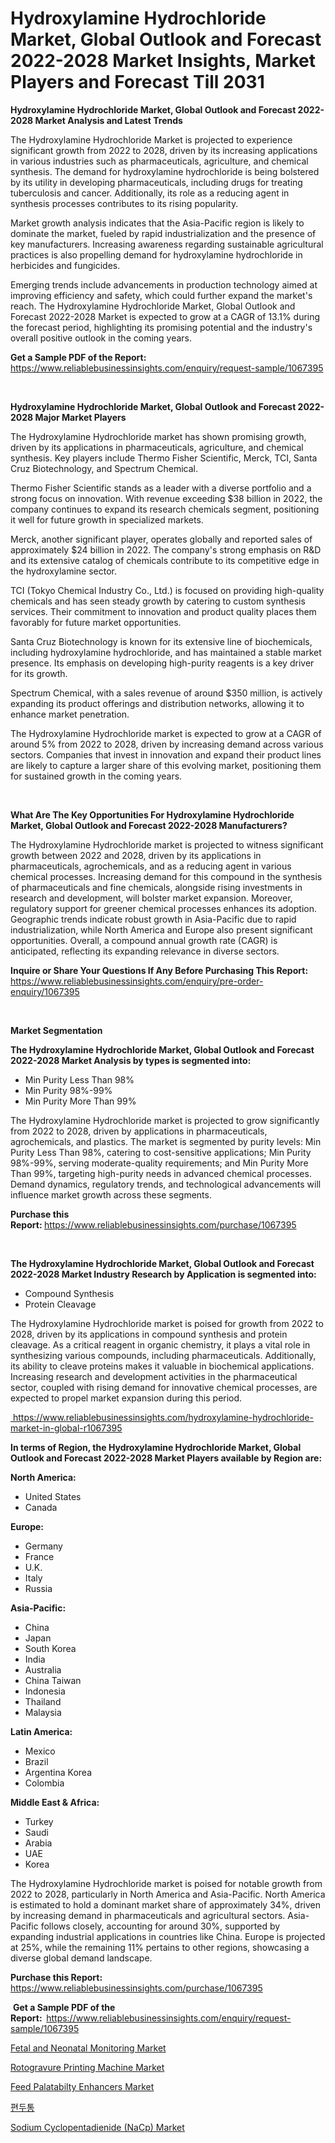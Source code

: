 <p><h1>Hydroxylamine Hydrochloride Market, Global Outlook and Forecast 2022-2028 Market Insights, Market Players and Forecast Till 2031</h1></p><p><strong>Hydroxylamine Hydrochloride Market, Global Outlook and Forecast 2022-2028 Market Analysis and Latest Trends</strong></p>
<p><p>The Hydroxylamine Hydrochloride Market is projected to experience significant growth from 2022 to 2028, driven by its increasing applications in various industries such as pharmaceuticals, agriculture, and chemical synthesis. The demand for hydroxylamine hydrochloride is being bolstered by its utility in developing pharmaceuticals, including drugs for treating tuberculosis and cancer. Additionally, its role as a reducing agent in synthesis processes contributes to its rising popularity. </p><p>Market growth analysis indicates that the Asia-Pacific region is likely to dominate the market, fueled by rapid industrialization and the presence of key manufacturers. Increasing awareness regarding sustainable agricultural practices is also propelling demand for hydroxylamine hydrochloride in herbicides and fungicides. </p><p>Emerging trends include advancements in production technology aimed at improving efficiency and safety, which could further expand the market's reach. The Hydroxylamine Hydrochloride Market, Global Outlook and Forecast 2022-2028 Market is expected to grow at a CAGR of 13.1% during the forecast period, highlighting its promising potential and the industry's overall positive outlook in the coming years.</p></p>
<p><strong>Get a Sample PDF of the Report:&nbsp;</strong> <a href="https://www.reliablebusinessinsights.com/enquiry/request-sample/1067395">https://www.reliablebusinessinsights.com/enquiry/request-sample/1067395</a></p>
<p>&nbsp;</p>
<p><strong>Hydroxylamine Hydrochloride Market, Global Outlook and Forecast 2022-2028 Major Market Players</strong></p>
<p><p>The Hydroxylamine Hydrochloride market has shown promising growth, driven by its applications in pharmaceuticals, agriculture, and chemical synthesis. Key players include Thermo Fisher Scientific, Merck, TCI, Santa Cruz Biotechnology, and Spectrum Chemical.</p><p>Thermo Fisher Scientific stands as a leader with a diverse portfolio and a strong focus on innovation. With revenue exceeding $38 billion in 2022, the company continues to expand its research chemicals segment, positioning it well for future growth in specialized markets.</p><p>Merck, another significant player, operates globally and reported sales of approximately $24 billion in 2022. The company's strong emphasis on R&D and its extensive catalog of chemicals contribute to its competitive edge in the hydroxylamine sector.</p><p>TCI (Tokyo Chemical Industry Co., Ltd.) is focused on providing high-quality chemicals and has seen steady growth by catering to custom synthesis services. Their commitment to innovation and product quality places them favorably for future market opportunities.</p><p>Santa Cruz Biotechnology is known for its extensive line of biochemicals, including hydroxylamine hydrochloride, and has maintained a stable market presence. Its emphasis on developing high-purity reagents is a key driver for its growth.</p><p>Spectrum Chemical, with a sales revenue of around $350 million, is actively expanding its product offerings and distribution networks, allowing it to enhance market penetration.</p><p>The Hydroxylamine Hydrochloride market is expected to grow at a CAGR of around 5% from 2022 to 2028, driven by increasing demand across various sectors. Companies that invest in innovation and expand their product lines are likely to capture a larger share of this evolving market, positioning them for sustained growth in the coming years.</p></p>
<p>&nbsp;</p>
<p><strong>What Are The Key Opportunities For Hydroxylamine Hydrochloride Market, Global Outlook and Forecast 2022-2028 Manufacturers?</strong></p>
<p><p>The Hydroxylamine Hydrochloride market is projected to witness significant growth between 2022 and 2028, driven by its applications in pharmaceuticals, agrochemicals, and as a reducing agent in various chemical processes. Increasing demand for this compound in the synthesis of pharmaceuticals and fine chemicals, alongside rising investments in research and development, will bolster market expansion. Moreover, regulatory support for greener chemical processes enhances its adoption. Geographic trends indicate robust growth in Asia-Pacific due to rapid industrialization, while North America and Europe also present significant opportunities. Overall, a compound annual growth rate (CAGR) is anticipated, reflecting its expanding relevance in diverse sectors.</p></p>
<p><strong>Inquire or Share Your Questions If Any Before Purchasing This Report:</strong> <a href="https://www.reliablebusinessinsights.com/enquiry/pre-order-enquiry/1067395">https://www.reliablebusinessinsights.com/enquiry/pre-order-enquiry/1067395</a></p>
<p>&nbsp;</p>
<p><strong>Market Segmentation</strong></p>
<p><strong>The Hydroxylamine Hydrochloride Market, Global Outlook and Forecast 2022-2028 Market Analysis by types is segmented into:</strong></p>
<p><ul><li>Min Purity Less Than 98%</li><li>Min Purity 98%-99%</li><li>Min Purity More Than 99%</li></ul></p>
<p><p>The Hydroxylamine Hydrochloride market is projected to grow significantly from 2022 to 2028, driven by applications in pharmaceuticals, agrochemicals, and plastics. The market is segmented by purity levels: Min Purity Less Than 98%, catering to cost-sensitive applications; Min Purity 98%-99%, serving moderate-quality requirements; and Min Purity More Than 99%, targeting high-purity needs in advanced chemical processes. Demand dynamics, regulatory trends, and technological advancements will influence market growth across these segments.</p></p>
<p><strong>Purchase this Report:&nbsp;</strong><a href="https://www.reliablebusinessinsights.com/purchase/1067395">https://www.reliablebusinessinsights.com/purchase/1067395</a></p>
<p>&nbsp;</p>
<p><strong>The Hydroxylamine Hydrochloride Market, Global Outlook and Forecast 2022-2028 Market Industry Research by Application is segmented into:</strong></p>
<p><ul><li>Compound Synthesis</li><li>Protein Cleavage</li></ul></p>
<p><p>The Hydroxylamine Hydrochloride market is poised for growth from 2022 to 2028, driven by its applications in compound synthesis and protein cleavage. As a critical reagent in organic chemistry, it plays a vital role in synthesizing various compounds, including pharmaceuticals. Additionally, its ability to cleave proteins makes it valuable in biochemical applications. Increasing research and development activities in the pharmaceutical sector, coupled with rising demand for innovative chemical processes, are expected to propel market expansion during this period.</p></p>
<p><a href="https://www.reliablebusinessinsights.com/hydroxylamine-hydrochloride-market-in-global-r1067395">&nbsp;https://www.reliablebusinessinsights.com/hydroxylamine-hydrochloride-market-in-global-r1067395</a></p>
<p><strong>In terms of Region, the Hydroxylamine Hydrochloride Market, Global Outlook and Forecast 2022-2028 Market Players available by Region are:</strong></p>
<p>
    <p> <strong> North America: </strong>
        <ul>
            <li>United States</li>
            <li>Canada</li>
        </ul>
        </p> 
    <p> <strong> Europe: </strong>
        <ul>
            <li>Germany</li>
            <li>France</li>
            <li>U.K.</li>
            <li>Italy</li>
            <li>Russia</li>
        </ul>
        </p> 
    <p> <strong> Asia-Pacific: </strong>
        <ul>
            <li>China</li>
            <li>Japan</li>
            <li>South Korea</li>
            <li>India</li>
            <li>Australia</li>
            <li>China Taiwan</li>
            <li>Indonesia</li>
            <li>Thailand</li>
            <li>Malaysia</li>
        </ul>
        </p> 
    <p> <strong> Latin America: </strong>
        <ul>
            <li>Mexico</li>
            <li>Brazil</li>
            <li>Argentina Korea</li>
            <li>Colombia</li>
        </ul>
        </p> 
    <p> <strong> Middle East & Africa: </strong>
        <ul>
            <li>Turkey</li>
            <li>Saudi</li>
            <li>Arabia</li>
            <li>UAE</li>
            <li>Korea</li>
        </ul>
    </p>
    </p>
<p><p>The Hydroxylamine Hydrochloride market is poised for notable growth from 2022 to 2028, particularly in North America and Asia-Pacific. North America is estimated to hold a dominant market share of approximately 34%, driven by increasing demand in pharmaceuticals and agricultural sectors. Asia-Pacific follows closely, accounting for around 30%, supported by expanding industrial applications in countries like China. Europe is projected at 25%, while the remaining 11% pertains to other regions, showcasing a diverse global demand landscape.</p></p>
<p><strong>Purchase this Report: </strong><a href="https://www.reliablebusinessinsights.com/purchase/1067395">https://www.reliablebusinessinsights.com/purchase/1067395</a></p>
<p>&nbsp;<strong>Get a Sample PDF of the Report:&nbsp;&nbsp;</strong><a href="https://www.reliablebusinessinsights.com/enquiry/request-sample/1067395">https://www.reliablebusinessinsights.com/enquiry/request-sample/1067395</a></p>
<p><strong></strong></p>
<p><p><a href="https://issuu.com/reportprime-2/docs/fetal-and-neonatal-monitoring-marke_4a54ba4e6f50b9">Fetal and Neonatal Monitoring Market</a></p><p><a href="https://www.linkedin.com/pulse/rotogravure-printing-machine-market-global-regional-analysis-lxdhe?trackingId=D4KFWJTMRaC7mAa2pcX5ig%3D%3D">Rotogravure Printing Machine Market</a></p><p><a href="https://issuu.com/reportprime-2/docs/feed-palatabilty-enhancers-market-s_10305158d499bc">Feed Palatabilty Enhancers Market</a></p><p><a href="https://medium.com/@nazminrahman651/%EA%B8%80%EB%A1%9C%EB%B2%8C-%EC%8B%9C%EC%9E%A5-%EB%8F%99%ED%96%A5-2024%EB%85%84%EB%B6%80%ED%84%B0-2031%EB%85%84%EA%B9%8C%EC%A7%80%EC%9D%98-%ED%8E%B8%EB%91%90%ED%86%B5-%EC%8B%9C%EC%9E%A5-%EC%98%88%EC%B8%A1-%EB%B0%8F-%EC%84%B1%EC%9E%A5-%EB%B6%84%EC%84%9D-788750158117">편두통</a></p><p><a href="https://medium.com/@pinkierau13/navigating-the-sodium-cyclopentadienide-nacp-market-expert-analysis-and-market-forecast-for-2297012e8ad1">Sodium Cyclopentadienide (NaCp) Market</a></p></p>